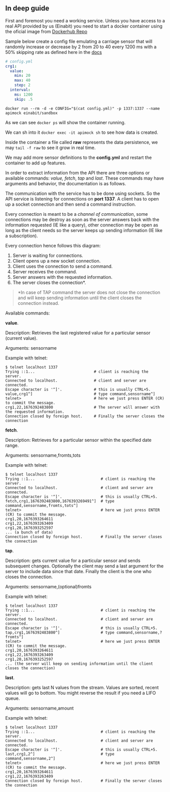 ## In deep guide

First and foremost you need a working service. Unless you have access to a real API provided by us (Einabit) you need to start a docker container using the oficial image from [Dockerhub Repo](https://hub.docker.com/repository/docker/einabit/sandbox)

Sample below create a config file emulating a carriage sensor that will randomly increase or decrease by 2 from 20 to 40 every 1200 ms with a 50% skipping rate as defined here in the [docs](https://github.com/Einabit/sandbox#documentation)

```yml
# config.yml
crg1:
  value:
    min: 20
    max: 40
    step: 2
  interval:
    ms: 1200
    skip: .5
```

```
docker run --rm -d -e CONFIG="$(cat config.yml)" -p 1337:1337 --name apimock einabit/sandbox
```

As we can see `docker ps` will show the container running.

We can sh into it `docker exec -it apimock sh` to see how data is created.

Inside the container a file called **raw** represents the data persistence, we may `tail -f raw` to see it grow in real time.

We may add more sensor definitions to the **config.yml** and restart the container to add up features.

In order to extract information from the API there are three options or available commands: *value, fetch*, *tap* and *last*. These commands may have arguments and behavior, the documentation is as follows.

The communication with the service has to be done using sockets. So the API service is listening for connections on **port 1337**. A client has to open up a socket connection and then send a command instruction.

Every connection is meant to be a *channel of communication*, some connections may be destroy as soon as the server answers back with the information requested (IE like a query), other connection may be open as long as the client needs so the server keeps up sending information (IE like a subscription).

Every connection hence follows this diagram:

1. Server is waiting for connections.
2. Client opens up a new socket connection.
3. Client uses the connection to send a command.
4. Server receives the command.
5. Server answers with the requested information.
6. The server closes the connection*.

> *In case of TAP command the server does not close the connection and will keep sending information until the client closes the connection instead.

Available commands:

**value**.

Description: Retrieves the last registered value for a particular sensor (current value).

Arguments: sensorname

Example with telnet:
```
$ telnet localhost 1337
Trying ::1...                          # client is reaching the server.
Connected to localhost.                # client and server are connected.
Escape character is '^]'.              # this is usually CTRL+5.
value,crg1^]                           # type command,sensorname^]
telnet>                                # here we just press ENTER (CR) to commit the message.
crg1,22,1676392483800                  # The server will answer with the requested information.
Connection closed by foreign host.     # Finally the server closes the connection

```

**fetch**.

Description: Retrieves for a particular sensor within the specified date range.

Arguments: sensorname,fromts,tots

Example with telnet:
```
$ telnet localhost 1337
Trying ::1...                             # client is reaching the server.
Connected to localhost.                   # client and server are connected.
Escape character is '^]'.                 # this is usually CTRL+5.
fetch,crg1,1676392483800,1676393269491^]  # type command,sensorname,fromts,tots^]
telnet>                                   # here we just press ENTER (CR) to commit the message.
crg1,20,1676393264611
crg1,22,1676393263409
crg1,20,1676393252597
... (a bunch of data)
Connection closed by foreign host.        # Finally the server closes the connection

```

**tap**.

Description: gets current value for a particular sensor and sends subsequent changes. Optionally the client may send a last argument for the server to include data since that date. Finally the client is the one who closes the connection.

Arguments: sensorname,(optional)fromts

Example with telnet:
```
$ telnet localhost 1337
Trying ::1...                             # client is reaching the server.
Connected to localhost.                   # client and server are connected.
Escape character is '^]'.                 # this is usually CTRL+5.
tap,crg1,1676392483800^]                  # type command,sensorname,?fromts^]
telnet>                                   # here we just press ENTER (CR) to commit the message.
crg1,20,1676393264611
crg1,22,1676393263409
crg1,20,1676393252597
... (the server will keep on sending information until the client closes the connection)

```

**last**.

Description: gets last N values from the stream. Values are sorted, recent values will go to bottom. You might reverse the result if you need a LIFO queue.

Arguments: sensorname,amount

Example with telnet:
```
$ telnet localhost 1337
Trying ::1...                             # client is reaching the server.
Connected to localhost.                   # client and server are connected.
Escape character is '^]'.                 # this is usually CTRL+5.
last,crg1,2^]                             # type command,sensorname,2^]
telnet>                                   # here we just press ENTER (CR) to commit the message.
crg1,20,1676393264611
crg1,22,1676393263409
Connection closed by foreign host.        # Finally the server closes the connection

```
